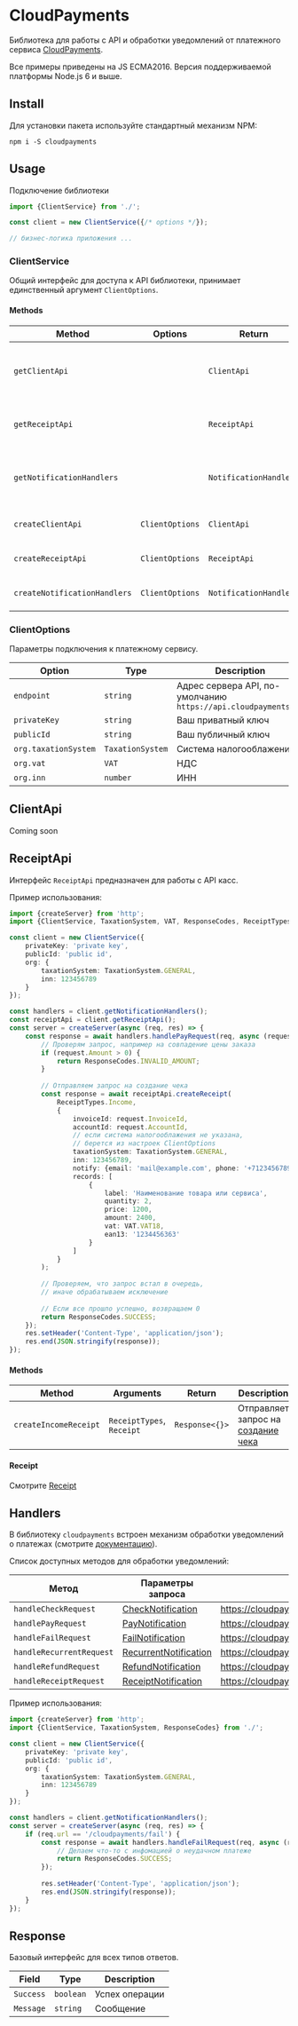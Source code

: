 # CloudPayments

Библиотека для работы с API и обработки уведомлений от платежного
сервиса [CloudPayments](https://cloudpayments.ru/Docs/Api).

Все примеры приведены на JS ECMA2016. Версия поддерживаемой
платформы Node.js 6 и выше.

## Install

Для установки пакета используйте стандартный механизм NPM:

`npm i -S cloudpayments`

## Usage

Подключение библиотеки

```typescript
import {ClientService} from './';

const client = new ClientService({/* options */});

// бизнес-логика приложения ...
```

### ClientService

Общий интерфейс для доступа к API библиотеки, принимает единственный аргумент
`ClientOptions`.

#### Methods

| Method | Options | Return | Description |
|---|---|---|---|
| `getClientApi` |  | `ClientApi` | Возвращает экземпляр класса `ClientApi` для работы со стандартным [API](https://cloudpayments.ru/Docs/Api) |
| `getReceiptApi` | | `ReceiptApi` | Возвращает экземпляр класса `ReceiptApi` для работы с [API кассы](https://cloudpayments.ru/docs/api/kassa) |
| `getNotificationHandlers` | | `NotificationHandlers` | Возвращает экземпляр класса `ClientHandlers` для обработки [уведомлений](https://cloudpayments.ru/Docs/Notifications) |
| `createClientApi` | `ClientOptions` | `ClientApi` | Создает отдельный экземпляр класса `ClientApi` |
| `createReceiptApi` | `ClientOptions` | `ReceiptApi` | Создает отдельный экземпляр класса `ReceiptApi` |
| `createNotificationHandlers` | `ClientOptions` | `NotificationHandlers` | Создает отдельный экземпляр класса `NotificationHandlers` |

### ClientOptions

Параметры подключения к платежному сервису. 

| Option | Type | Description |
|---|---|---|
| `endpoint` | `string` | Адрес сервера API, по-умолчанию `https://api.cloudpayments.ru` |
| `privateKey` | `string` | Ваш приватный ключ |
| `publicId` | `string` | Ваш публичный ключ |
| `org.taxationSystem` | `TaxationSystem` | Система налогооблажения |
| `org.vat` | `VAT` | НДС |
| `org.inn` | `number` | ИНН |

## ClientApi

Coming soon

## ReceiptApi

Интерфейс `ReceiptApi` предназначен для работы с API касс.

Пример использования:

```typescript
import {createServer} from 'http';
import {ClientService, TaxationSystem, VAT, ResponseCodes, ReceiptTypes} from './';

const client = new ClientService({
    privateKey: 'private key',
    publicId: 'public id',
    org: {
        taxationSystem: TaxationSystem.GENERAL,
        inn: 123456789
    }
});

const handlers = client.getNotificationHandlers();
const receiptApi = client.getReceiptApi();
const server = createServer(async (req, res) => {
    const response = await handlers.handlePayRequest(req, async (request) => {
        // Проверям запрос, например на совпадение цены заказа
        if (request.Amount > 0) {
            return ResponseCodes.INVALID_AMOUNT;
        }
        
        // Отправляем запрос на создание чека
        const response = await receiptApi.createReceipt(
            ReceiptTypes.Income,
            {
                invoiceId: request.InvoiceId,
                accountId: request.AccountId,
                // если система налогооблажения не указана, 
                // берется из настроек ClientOptions
                taxationSystem: TaxationSystem.GENERAL,
                inn: 123456789,
                notify: {email: 'mail@example.com', phone: '+7123456789'},
                records: [
                    {
                        label: 'Наименование товара или сервиса',
                        quantity: 2,
                        price: 1200,
                        amount: 2400,
                        vat: VAT.VAT18,
                        ean13: '1234456363'
                    }
                ]
            }
        );
        
        // Проверяем, что запрос встал в очередь,
        // иначе обрабатываем исключение
        
        // Если все прошло успешно, возвращаем 0
        return ResponseCodes.SUCCESS;
    });
    res.setHeader('Content-Type', 'application/json');
    res.end(JSON.stringify(response));
});
```

#### Methods

| Method | Arguments | Return | Description |
|---|---|---|---|
| `createIncomeReceipt` | `ReceiptTypes`, `Receipt` | `Response<{}>` | Отправляет запрос на [создание чека](https://cloudpayments.ru/docs/api/kassa#receipt) |

#### Receipt

Смотрите [Receipt](src/ReceiptApi/Receipt.d.ts)

## Handlers

В библиотеку `cloudpayments` встроен механизм обработки 
уведомлений о платежах (смотрите [документацию](https://cloudpayments.ru/Docs/Notifications)). 

Список доступных методов для обработки уведомлений:

| Метод | Параметры запроса | Ссылка на описание |
|---|---|---|
| `handleCheckRequest` | [CheckNotification](src/Api/notifications.d.ts) | https://cloudpayments.ru/Docs/Notifications#check |
| `handlePayRequest` | [PayNotification](src/Api/notifications.d.ts) | https://cloudpayments.ru/Docs/Notifications#pay |
| `handleFailRequest` | [FailNotification](src/Api/notifications.d.ts) | https://cloudpayments.ru/Docs/Notifications#fail |
| `handleRecurrentRequest` | [RecurrentNotification](src/Api/notifications.d.ts) | https://cloudpayments.ru/Docs/Notifications#recurrent |
| `handleRefundRequest` | [RefundNotification](src/Api/notifications.d.ts) | https://cloudpayments.ru/Docs/Notifications#refund |
| `handleReceiptRequest` | [ReceiptNotification](src/Api/notifications.d.ts) | https://cloudpayments.ru/Docs/Notifications#receipt |

Пример использования:

```typescript
import {createServer} from 'http';
import {ClientService, TaxationSystem, ResponseCodes} from './';

const client = new ClientService({
    privateKey: 'private key',
    publicId: 'public id',
    org: {
        taxationSystem: TaxationSystem.GENERAL,
        inn: 123456789
    }
});

const handlers = client.getNotificationHandlers();
const server = createServer(async (req, res) => {
    if (req.url == '/cloudpayments/fail') {
        const response = await handlers.handleFailRequest(req, async (request) => {
            // Делаем что-то с инфомацией о неудачном платеже
            return ResponseCodes.SUCCESS;
        });
        
        res.setHeader('Content-Type', 'application/json');
        res.end(JSON.stringify(response));
    }
});

```

## Response

Базовый интерфейс для всех типов ответов.

| Field | Type | Description |
|---|---|---|
| `Success` | `boolean` | Успех операции |
| `Message` | `string` | Сообщение |
